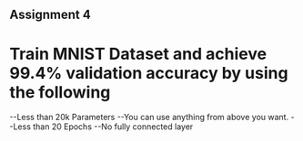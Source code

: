## Assignment 4

# Train MNIST Dataset and achieve 99.4% validation accuracy by using the following
--Less than 20k Parameters
--You can use anything from above you want. 
--Less than 20 Epochs
--No fully connected layer